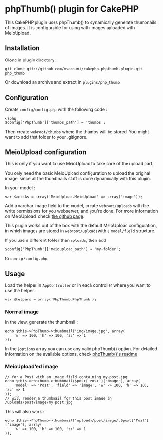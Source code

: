 phpThumb() plugin for CakePHP
=============================

This CakePHP plugin uses phpThumb() to dynamically generate thumbnails of images.
It is configurable for using with images uploaded with MeioUpload.

Installation
------------

Clone in plugin directory :

    git clone git://github.com/msadouni/cakephp-phpthumb-plugin.git php_thumb

Or download an archive and extract in `plugins/php_thumb`

Configuration
-------------

Create `config/config.php` with the following code :

    <?php
    $config['PhpThumb']['thumbs_path'] = 'thumbs';

Then create `webroot/thumbs` where the thumbs will be stored.
You might want to add that folder to your .gitignore.

MeioUpload configuration
------------------------

This is only if you want to use MeioUpload to take care of the upload part.

You only need the basic MeioUpload configuration to upload the original image,
since all the thumbnails stuff is done dynamically with this plugin.

In your model :

    var $actsAs = array('MeioUpload.MeioUpload' => array('image'));

Add a varchar image field to the model, create `webroot/uploads` with the write
permissions for you webserver, and you're done.
For more information on MeioUpload, check [the github page](https://github.com/jrbasso/MeioUpload).

This plugin works out of the box with the default MeioUpload configuration,
in which images are stored in `webroot/uploads`with a `model/field` structure.

If you use a different folder than `uploads`, then add

    $config['PhpThumb']['meioupload_path'] = 'my-folder';

to `config/config.php`.

Usage
-----

Load the helper in `AppController` or in each controller where you want to use the helper :

    var $helpers = array('PhpThumb.PhpThumb');

### Normal image

In the view, generate the thumbnail :

    echo $this->PhpThumb->thumbnail('img/image.jpg', array(
        'w' => 100, 'h' => 100, 'zc' => 1
    ));

In the `$options` array you can use any valid phpThumb() option. For detailed
information on the available options, check [phpThumb()'s readme](http://phpthumb.sourceforge.net/demo/docs/phpthumb.readme.txt)

### MeioUpload'ed image

    // for a Post with an image field containing my-post.jpg
    echo $this->PhpThumb->thumbnail($post['Post']['image'], array(
        'model' => 'Post', 'field' => 'image', 'w' => 100, 'h' => 100, 'zc' => 1
    ));
    // will render a thumbnail for this post image in /uploads/post/image/my-post.jpg

This will also work :

    echo $this->PhpThumb->thumbnail('uploads/post/image/.$post['Post']['image'], array(
        'w' => 100, 'h' => 100, 'zc' => 1
    ));
